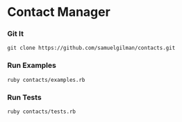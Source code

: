 # Contact Manager

### Git It

    git clone https://github.com/samuelgilman/contacts.git

### Run Examples

    ruby contacts/examples.rb
    
### Run Tests

    ruby contacts/tests.rb
